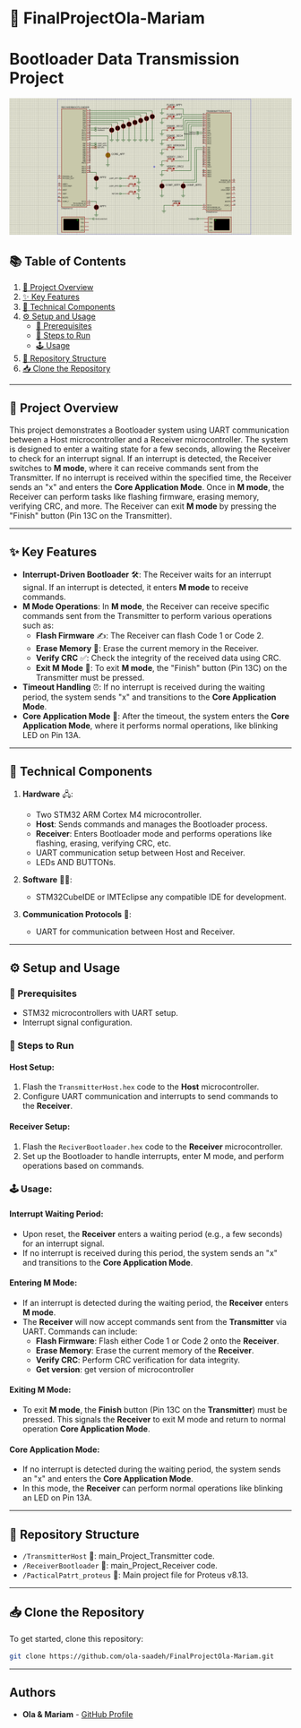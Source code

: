 # 🚀 FinalProjectOla-Mariam

# Bootloader Data Transmission Project

![My Project Image](./finalproject.png)

## 📚 Table of Contents

1. [📖 Project Overview](#project-overview)
2. [✨ Key Features](#key-features)
3. [🔧 Technical Components](#technical-components)
4. [⚙️ Setup and Usage](#setup-and-usage)
   - [🔑 Prerequisites](#prerequisites)
   - [📝 Steps to Run](#steps-to-run)
   - [🕹️ Usage](#usage)
5. [📂 Repository Structure](#repository-structure)
6. [📥 Clone the Repository](#clone-the-repository)

---

## 📖 Project Overview

This project demonstrates a Bootloader system using UART communication between a Host microcontroller and a Receiver microcontroller. The system is designed to enter a waiting state for a few seconds, allowing the Receiver to check for an interrupt signal. If an interrupt is detected, the Receiver switches to **M mode**, where it can receive commands sent from the Transmitter. If no interrupt is received within the specified time, the Receiver sends an "x" and enters the **Core Application Mode**. Once in **M mode**, the Receiver can perform tasks like flashing firmware, erasing memory, verifying CRC, and more. The Receiver can exit **M mode** by pressing the "Finish" button (Pin 13C on the Transmitter).

---

## ✨ Key Features

- **Interrupt-Driven Bootloader** 🛠️: The Receiver waits for an interrupt signal. If an interrupt is detected, it enters **M mode** to receive commands.
- **M Mode Operations**: In **M mode**, the Receiver can receive specific commands sent from the Transmitter to perform various operations such as:
  - **Flash Firmware** ✍️: The Receiver can flash Code 1 or Code 2.
  - **Erase Memory** 🧹: Erase the current memory in the Receiver.
  - **Verify CRC** ✅: Check the integrity of the received data using CRC.
  - **Exit M Mode** 🚪: To exit **M mode**, the "Finish" button (Pin 13C) on the Transmitter must be pressed.
- **Timeout Handling** ⏰: If no interrupt is received during the waiting period, the system sends "x" and transitions to the **Core Application Mode**.
- **Core Application Mode** 🔄: After the timeout, the system enters the **Core Application Mode**, where it performs normal operations, like blinking LED on Pin 13A.

---

## 🔧 Technical Components

1. **Hardware** 🖧:

   - Two STM32 ARM Cortex M4 microcontroller.
   - **Host**: Sends commands and manages the Bootloader process.
   - **Receiver**: Enters Bootloader mode and performs operations like flashing, erasing, verifying CRC, etc.
   - UART communication setup between Host and Receiver.
   - LEDs AND BUTTONs.

2. **Software** 🧑‍💻:

   - STM32CubeIDE or IMTEclipse any compatible IDE for development.

3. **Communication Protocols** 🔄:
   - UART for communication between Host and Receiver.

---

## ⚙️ Setup and Usage

### 🔑 Prerequisites

- STM32 microcontrollers with UART setup.
- Interrupt signal configuration.

### 📝 Steps to Run

#### **Host Setup:**

1. Flash the `TransmitterHost.hex` code to the **Host** microcontroller.
2. Configure UART communication and interrupts to send commands to the **Receiver**.

#### **Receiver Setup:**

1. Flash the `ReciverBootloader.hex` code to the **Receiver** microcontroller.
2. Set up the Bootloader to handle interrupts, enter M mode, and perform operations based on commands.

### 🕹️ Usage:

#### **Interrupt Waiting Period:**

- Upon reset, the **Receiver** enters a waiting period (e.g., a few seconds) for an interrupt signal.
- If no interrupt is received during this period, the system sends an "x" and transitions to the **Core Application Mode**.

#### **Entering M Mode:**

- If an interrupt is detected during the waiting period, the **Receiver** enters **M mode**.
- The **Receiver** will now accept commands sent from the **Transmitter** via UART. Commands can include:
  - **Flash Firmware**: Flash either Code 1 or Code 2 onto the **Receiver**.
  - **Erase Memory**: Erase the current memory of the **Receiver**.
  - **Verify CRC**: Perform CRC verification for data integrity.
  - **Get version**: get version of microcontroller

#### **Exiting M Mode:**

- To exit **M mode**, the **Finish** button (Pin 13C on the **Transmitter**) must be pressed. This signals the **Receiver** to exit M mode and return to normal operation **Core Application Mode**.

#### **Core Application Mode:**

- If no interrupt is detected during the waiting period, the system sends an "x" and enters the **Core Application Mode**.
- In this mode, the **Receiver** can perform normal operations like blinking an LED on Pin 13A.

---

## 📂 Repository Structure

- `/TransmitterHost` 📁: main_Project_Transmitter code.
- `/ReceiverBootloader` 📁: main_Project_Receiver code.
- `/PacticalPatrt_proteus` 📁: Main project file for Proteus v8.13.

---

## 📥 Clone the Repository

To get started, clone this repository:

```bash
git clone https://github.com/ola-saadeh/FinalProjectOla-Mariam.git
```

---

## Authors

- **Ola & Mariam** - [GitHub Profile](https://github.com/ola-saadeh)

